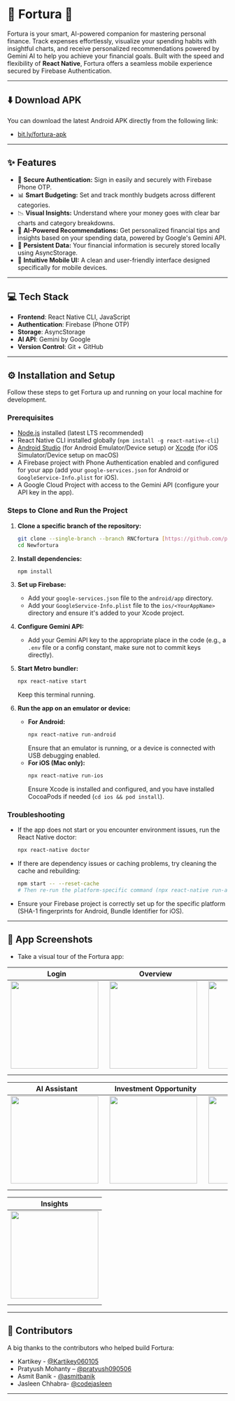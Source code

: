 # 🚀 Fortura 💸

Fortura is your smart, AI-powered companion for mastering personal finance. Track expenses effortlessly, visualize your spending habits with insightful charts, and receive personalized recommendations powered by Gemini AI to help you achieve your financial goals. Built with the speed and flexibility of **React Native**, Fortura offers a seamless mobile experience secured by Firebase Authentication.

---

## ⬇️ Download APK

You can download the latest Android APK directly from the following link:

-   [bit.ly/fortura-apk](bit.ly/fortura-apk)

---

## ✨ Features

-   🔐 **Secure Authentication:** Sign in easily and securely with Firebase Phone OTP.
-   📊 **Smart Budgeting:** Set and track monthly budgets across different categories.
-   📉 **Visual Insights:** Understand where your money goes with clear bar charts and category breakdowns.
-   🧠 **AI-Powered Recommendations:** Get personalized financial tips and insights based on your spending data, powered by Google's Gemini API.
-   💾 **Persistent Data:** Your financial information is securely stored locally using AsyncStorage.
-   📱 **Intuitive Mobile UI:** A clean and user-friendly interface designed specifically for mobile devices.

---

## 💻 Tech Stack

-   **Frontend**: React Native CLI, JavaScript
-   **Authentication**: Firebase (Phone OTP)
-   **Storage**: AsyncStorage
-   **AI API**: Gemini by Google
-   **Version Control**: Git + GitHub

---

## ⚙️ Installation and Setup

Follow these steps to get Fortura up and running on your local machine for development.

### Prerequisites

-   [Node.js](https://nodejs.org/) installed (latest LTS recommended)
-   React Native CLI installed globally (`npm install -g react-native-cli`)
-   [Android Studio](https://developer.android.com/studio) (for Android Emulator/Device setup) or [Xcode](https://developer.apple.com/xcode/) (for iOS Simulator/Device setup on macOS)
-   A Firebase project with Phone Authentication enabled and configured for your app (add your `google-services.json` for Android or `GoogleService-Info.plist` for iOS).
-   A Google Cloud Project with access to the Gemini API (configure your API key in the app).

### Steps to Clone and Run the Project

1.  **Clone a specific branch of the repository:**

    ```sh
    git clone --single-branch --branch RNCfortura [https://github.com/pratyush090506/fortura_ver1.git](https://github.com/pratyush090506/fortura_ver1.git) Newfortura
    cd Newfortura
    ```

2.  **Install dependencies:**

    ```sh
    npm install
    ```

3.  **Set up Firebase:**
    * Add your `google-services.json` file to the `android/app` directory.
    * Add your `GoogleService-Info.plist` file to the `ios/<YourAppName>` directory and ensure it's added to your Xcode project.

4.  **Configure Gemini API:**
    * Add your Gemini API key to the appropriate place in the code (e.g., a `.env` file or a config constant, make sure not to commit keys directly).

5.  **Start Metro bundler:**

    ```sh
    npx react-native start
    ```
    Keep this terminal running.

6.  **Run the app on an emulator or device:**

    * **For Android:**
        ```sh
        npx react-native run-android
        ```
        Ensure that an emulator is running, or a device is connected with USB debugging enabled.
    * **For iOS (Mac only):**
        ```sh
        npx react-native run-ios
        ```
        Ensure Xcode is installed and configured, and you have installed CocoaPods if needed (`cd ios && pod install`).

### Troubleshooting

-   If the app does not start or you encounter environment issues, run the React Native doctor:
    ```sh
    npx react-native doctor
    ```
-   If there are dependency issues or caching problems, try cleaning the cache and rebuilding:
    ```sh
    npm start -- --reset-cache
    # Then re-run the platform-specific command (npx react-native run-android or npx react-native run-ios)
    ```
-   Ensure your Firebase project is correctly set up for the specific platform (SHA-1 fingerprints for Android, Bundle Identifier for iOS).

---

## 📸 App Screenshots

- Take a visual tour of the Fortura app:

| **Login** | **Overview** | **Profile** |
| --- | --- | --- |
| <img src="https://github.com/user-attachments/assets/4651f6a0-e5db-4fe7-a864-06d21aa3fde0" width="200" style="margin-right: 10px; margin-bottom: 10px;" /> | <img src="https://github.com/user-attachments/assets/f00014c3-03bf-4969-a792-237166b44268" width="200" style="margin-right: 10px; margin-bottom: 10px;" /> | <img src="https://github.com/user-attachments/assets/7b7aa580-de0a-4563-b902-7fc13715801d" width="200" style="margin-right: 10px; margin-bottom: 10px;" /> |

| **AI Assistant** | **Investment Opportunity** | **Budget** |
| --- | --- | --- |
| <img src="https://github.com/user-attachments/assets/e29bfd25-40cd-4fc2-a86f-ff1177ccbcaf" width="200" style="margin-right: 10px; margin-bottom: 10px;" /> | <img src="https://github.com/user-attachments/assets/9cdd23de-198b-49e6-bad3-9523fb72ebc8" width="200" style="margin-right: 10px; margin-bottom: 10px;" /> | <img src="https://github.com/user-attachments/assets/afb6f74b-e7cc-4f18-a065-aa21c38f87ea" width="200" style="margin-right: 10px; margin-bottom: 10px;" /> |

| **Insights** |
| --- |
| <img src="https://github.com/user-attachments/assets/890782fd-a4be-4edc-a977-eba270504fa6" width="200" style="margin-bottom: 10px;" /> |

---

## 🙌 Contributors

A big thanks to the contributors who helped build Fortura:

-   Kartikey - [@Kartikey060105](https://github.com/Kartikey060105)
-   Pratyush Mohanty – [@pratyush090506](https://github.com/pratyush090506)
-   Asmit Banik - [@asmitbanik](https://github.com/asmitbanik)
-   Jasleen Chhabra- [@codejasleen](https://github.com/codejasleen)

---
